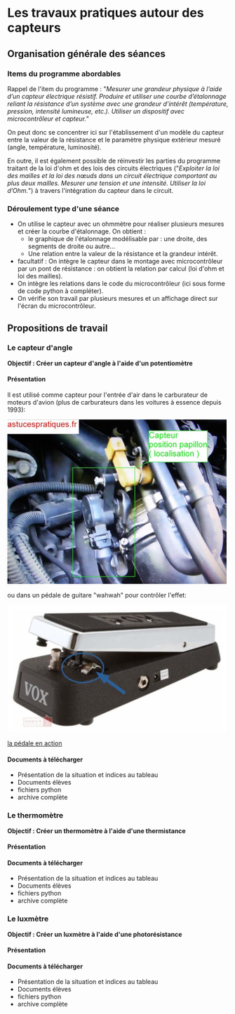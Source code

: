 # Les travaux pratiques autour des capteurs

## Organisation générale des séances
### Items du programme abordables

Rappel de l'item du programme : "_Mesurer une grandeur physique à l’aide d’un capteur électrique résistif. Produire et utiliser une courbe d’étalonnage reliant la résistance d’un système avec une grandeur d’intérêt (température, pression, intensité lumineuse, etc.). Utiliser un dispositif avec microcontrôleur et capteur._"

On peut donc se concentrer ici sur l'établissement d'un modèle du capteur entre la valeur de la résistance et le paramètre physique extérieur mesuré (angle, température, luminosité).

En outre, il est également possible de réinvestir les parties du programme traitant de la loi d'ohm et des lois des circuits électriques ("_Exploiter la loi des mailles et la loi des nœuds dans un circuit électrique comportant au plus deux mailles. Mesurer une tension et une intensité. Utiliser la loi d’Ohm._") à travers l'intégration du capteur dans le circuit.

### Déroulement type d'une séance

* On utilise le capteur avec un ohmmètre pour réaliser plusieurs mesures et créer la courbe d'étalonnage. On obtient :
    * le graphique de l'étalonnage modélisable par : une droite, des segments de droite ou autre...
    * Une relation entre la valeur de la résistance et la grandeur intérêt.
* facultatif : On intègre le capteur dans le montage avec microcontrôleur par un pont de résistance : on obtient la relation par calcul (loi d'ohm et loi des mailles).
* On intègre les relations dans le code du microcontrôleur (ici sous forme de code python à compléter).
* On vérifie son travail par plusieurs mesures et un affichage direct sur l'écran du microcontrôleur.

## Propositions de travail
### Le capteur d'angle
__Objectif : Créer un capteur d'angle à l'aide d'un potentiomètre__

#### Présentation
Il est utilisé comme capteur pour l'entrée d'air dans le carburateur de moteurs d'avion (plus de carburateurs dans les voitures à essence depuis 1993):

![capteur papillon](https://raw.githubusercontent.com/olivier-boesch/CircuitPython-au-lycee/master/TPs/angle/capteur_papillon.jpg)

ou dans un pédale de guitare "wahwah" pour contrôler l'effet:

![pedale wahwah](https://raw.githubusercontent.com/olivier-boesch/CircuitPython-au-lycee/master/TPs/angle/wahwah.jpg)

[la pédale en action](https://youtu.be/uB0I9mvXv2Q?t=701)

#### Documents à télécharger

* Présentation de la situation et indices au tableau
* Documents élèves
* fichiers python
* archive complète

### Le thermomètre
__Objectif : Créer un thermomètre à l'aide d'une thermistance__
#### Présentation


#### Documents à télécharger

* Présentation de la situation et indices au tableau
* Documents élèves
* fichiers python
* archive complète

### Le luxmètre 
__Objectif : Créer un luxmètre à l'aide d'une photorésistance__

#### Présentation


#### Documents à télécharger

* Présentation de la situation et indices au tableau
* Documents élèves
* fichiers python
* archive complète